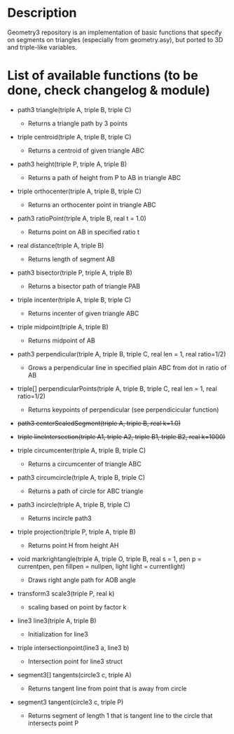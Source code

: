 # Description

Geometry3 repository is an implementation of basic functions that specify on segments on triangles (especially from geometry.asy), but ported to 3D and triple-like variables. 

# List of available functions (to be done, check changelog & module)

* path3 triangle(triple A, triple B, triple C)
    - Returns a triangle path by 3 points

* triple centroid(triple A, triple B, triple C)
    - Returns a centroid of given triangle ABC

* path3 height(triple P, triple A, triple B)
    - Returns a path of height from P to AB in triangle ABC

* triple orthocenter(triple A, triple B, triple C)
    - Returns an orthocenter point in triangle ABC

* path3 ratioPoint(triple A, triple B, real t = 1.0)
    - Returns point on AB in specified ratio t

* real distance(triple A, triple B)
    - Returns length of segment AB

* path3 bisector(triple P, triple A, triple B)
    - Returns a bisector path of triangle PAB

* triple incenter(triple A, triple B, triple C)
    - Returns incenter of given triangle ABC

* triple midpoint(triple A, triple B)
    - Returns midpoint of AB

* path3 perpendicular(triple A, triple B, triple C, real len = 1, real ratio=1/2)
    - Grows a perpendicular line in specified plain ABC from dot in ratio of AB

* triple[] perpendicularPoints(triple A, triple B, triple C, real len = 1, real ratio=1/2)
    - Returns keypoints of perpendicular (see perpendicicular function)

* ~~path3 centerScaledSegment(triple A, triple B, real k=1.0)~~

* ~~triple lineIntersection(triple A1, triple A2, triple B1, triple B2, real k=1000)~~

* triple circumcenter(triple A, triple B, triple C)
    - Returns a circumcenter of triangle ABC

* path3 circumcircle(triple A, triple B, triple C)
    - Returns a path of circle for ABC triangle

* path3 incircle(triple A, triple B, triple C)
    - Returns incircle path3

* triple projection(triple P, triple A, triple B)
    - Returns point H from height AH

* void markrightangle(triple A, triple O, triple B, real s = 1, pen p = currentpen, pen fillpen = nullpen, light light = currentlight)
    - Draws right angle path for AOB angle

* transform3 scale3(triple P, real k)
    - scaling based on point by factor k

* line3 line3(triple A, triple B)
    - Initialization for line3

* triple intersectionpoint(line3 a, line3 b)
    - Intersection point for line3 struct

* segment3[] tangents(circle3 c, triple A) 
    - Returns tangent line from point that is away from circle

* segment3 tangent(circle3 c, triple P)
    - Returns segment of length 1 that is tangent line to the circle that intersects point P

